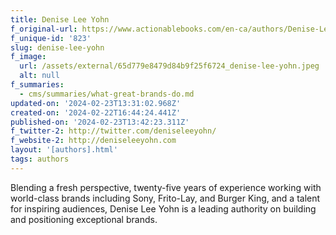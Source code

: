 ```yaml
---
title: Denise Lee Yohn
f_original-url: https://www.actionablebooks.com/en-ca/authors/Denise-Lee-Yohn/
f_unique-id: '823'
slug: denise-lee-yohn
f_image:
  url: /assets/external/65d779e8479d84b9f25f6724_denise-lee-yohn.jpeg
  alt: null
f_summaries:
  - cms/summaries/what-great-brands-do.md
updated-on: '2024-02-23T13:31:02.968Z'
created-on: '2024-02-22T16:44:24.441Z'
published-on: '2024-02-23T13:42:23.311Z'
f_twitter-2: http://twitter.com/deniseleeyohn/
f_website-2: http://deniseleeyohn.com
layout: '[authors].html'
tags: authors
---
```


Blending a fresh perspective, twenty-five years of experience working with world-class brands including Sony, Frito-Lay, and Burger King, and a talent for inspiring audiences, Denise Lee Yohn is a leading authority on building and positioning exceptional brands.
